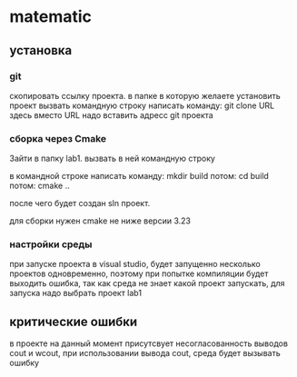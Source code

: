 # matematic
 
## установка
### git
скопировать ссылку проекта.
в папке в которую желаете установить проект вызвать командную строку
написать команду: git clone URL
здесь вместо URL надо вставить адресс git проекта

### сборка через Cmake
Зайти в папку lab1.
вызвать в ней командную строку

в командной строке написать команду: mkdir build
потом: cd build
потом: cmake ..

после чего будет создан sln проект.

для сборки нужен cmake не ниже версии 3.23

### настройки среды
при запуске проекта в visual studio, будет запущенно несколько проектов одновременно, поэтому при попытке компиляции будет выходить ошибка, так как среда не знает какой проект запускать, для запуска надо выбрать проект lab1

## критические ошибки
в проекте на данный момент присутсвует несогласованность выводов cout и wcout, при использовании вывода cout, среда будет вызывать ошибку
